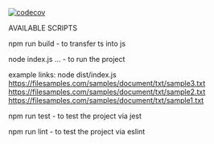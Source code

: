 [![codecov](https://codecov.io/gh/smirnovanv/node-basics/branch/master/graph/badge.svg)](https://codecov.io/gh/smirnovanv/node-basics)

AVAILABLE SCRIPTS

npm run build - to transfer ts into js

node index.js ... - to run the project

example links: 
node dist/index.js https://filesamples.com/samples/document/txt/sample3.txt https://filesamples.com/samples/document/txt/sample2.txt https://filesamples.com/samples/document/txt/sample1.txt

npm run test - to test the project via jest

npm run lint - to test the project via eslint